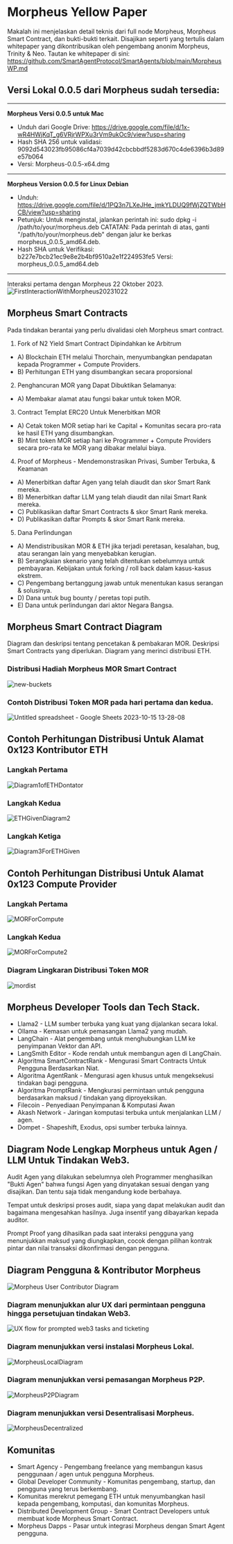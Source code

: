 # Morpheus Yellow Paper

Makalah ini menjelaskan detail teknis dari full node Morpheus, Morpheus Smart Contract, dan bukti-bukti terkait.
Disajikan seperti yang tertulis dalam whitepaper yang dikontribusikan oleh pengembang anonim Morpheus, Trinity & Neo. Tautan ke whitepaper di sini: https://github.com/SmartAgentProtocol/SmartAgents/blob/main/MorpheusWP.md 

## Versi Lokal 0.0.5 dari Morpheus sudah tersedia:
---------
**Morpheus Versi 0.0.5 untuk Mac**

- Unduh dari Google Drive: https://drive.google.com/file/d/1x-wR4HWjKqT_g6VRjrWPXu3rVm9ukOc9/view?usp=sharing
- Hash SHA 256 untuk validasi: 9092d543023fb95086cf4a7039d42cbcbbdf5283d670c4de6396b3d89e57b064
- Versi: Morpheus-0.0.5-x64.dmg

---------
**Morpheus Version 0.0.5 for Linux Debian**
- Unduh: https://drive.google.com/file/d/1PQ3n7LXeJHe_jmkYLDUQ9fWjZQTWbHCB/view?usp=sharing
- Petunjuk: Untuk menginstal, jalankan perintah ini:
sudo dpkg -i /path/to/your/morpheus.deb
CATATAN: Pada perintah di atas, ganti "/path/to/your/morpheus.deb" dengan jalur ke berkas morpheus_0.0.5_amd64.deb.
- Hash SHA untuk Verifikasi:
b227e7bcb21ec9e8e2b4bf9510a2e1f224953fe5
Versi: morpheus_0.0.5_amd64.deb
---------

Interaksi pertama dengan Morpheus 22 Oktober 2023.
![FirstInteractionWithMorpheus20231022](https://github.com/MorpheusAIs/Morpheus/assets/1563345/35509f3a-4346-4f58-bb60-f7881fd10f7e)

## Morpheus Smart Contracts
Pada tindakan berantai yang perlu divalidasi oleh Morpheus smart contract.

1. Fork of N2 Yield Smart Contract Dipindahkan ke Arbitrum
- A) Blockchain ETH melalui Thorchain, menyumbangkan pendapatan kepada Programmer + Compute Providers.
- B) Perhitungan ETH yang disumbangkan secara proporsional

2. Penghancuran MOR yang Dapat Dibuktikan Selamanya:
- A) Membakar alamat atau fungsi bakar untuk token MOR.

3. Contract Templat ERC20 Untuk Menerbitkan MOR
- A) Cetak token MOR setiap hari ke Capital + Komunitas secara pro-rata ke hasil ETH yang disumbangkan.
- B) Mint token MOR setiap hari ke Programmer + Compute Providers secara pro-rata ke MOR yang dibakar melalui biaya.

4. Proof of Morpheus - Mendemonstrasikan Privasi, Sumber Terbuka, & Keamanan
- A) Menerbitkan daftar Agen yang telah diaudit dan skor Smart Rank mereka.
- B) Menerbitkan daftar LLM yang telah diaudit dan nilai Smart Rank mereka.
- C) Publikasikan daftar Smart Contracts & skor Smart Rank mereka.
- D) Publikasikan daftar Prompts & skor Smart Rank mereka.

5. Dana Perlindungan
- A) Mendistribusikan MOR & ETH jika terjadi peretasan, kesalahan, bug, atau serangan lain yang menyebabkan kerugian. 
- B) Serangkaian skenario yang telah ditentukan sebelumnya untuk pembayaran. Kebijakan untuk forking / roll back dalam kasus-kasus ekstrem.
- C) Pengembang bertanggung jawab untuk menentukan kasus serangan & solusinya. 
- D) Dana untuk bug bounty / peretas topi putih.
- E) Dana untuk perlindungan dari aktor Negara Bangsa.

## Morpheus Smart Contract Diagram
Diagram dan deskripsi tentang pencetakan & pembakaran MOR.
Deskripsi Smart Contracts yang diperlukan.
Diagram yang merinci distribusi ETH.

### Distribusi Hadiah Morpheus MOR Smart Contract
![new-buckets](https://github.com/SmartAgentProtocol/SmartAgents/assets/76454555/cd57bae7-2a56-4a55-bf3e-1f810f3fba9c)

### Contoh Distribusi Token MOR pada hari pertama dan kedua.
![Untitled spreadsheet - Google Sheets 2023-10-15 13-28-08](https://github.com/MorpheusAIs/Morpheus/assets/76454555/6ff7869d-bbd6-46b5-8673-6a59b75906e1)

## Contoh Perhitungan Distribusi Untuk Alamat 0x123 Kontributor ETH

### Langkah Pertama
![Diagram1ofETHDontator](https://github.com/SmartAgentProtocol/SmartAgents/assets/1563345/fead528c-d628-449e-a3a3-2f53904f4a3d)

### Langkah Kedua
![ETHGivenDiagram2](https://github.com/MorpheusAIs/Morpheus/assets/1563345/915020e8-d342-48bc-85ee-367de0325680)

### Langkah Ketiga
![Diagram3ForETHGiven](https://github.com/MorpheusAIs/Morpheus/assets/1563345/a3f455af-56de-4c6b-9688-5b9e91673e5a)

## Contoh Perhitungan Distribusi Untuk Alamat 0x123 Compute Provider

### Langkah Pertama
![MORForCompute](https://github.com/SmartAgentProtocol/SmartAgents/assets/1563345/bef69c69-0420-441f-97f0-7e8195844f57)

### Langkah Kedua
![MORForCompute2](https://github.com/SmartAgentProtocol/SmartAgents/assets/1563345/a6f30da5-5441-4f0a-be80-c5798f5920cd)

### Diagram Lingkaran Distribusi Token MOR
![mordist](https://github.com/MorpheusAIs/Morpheus/assets/76454555/4157efe7-6abf-404a-87f9-a8dc76cd4799)

## Morpheus Developer Tools dan Tech Stack.
- Llama2 - LLM sumber terbuka yang kuat yang dijalankan secara lokal.
- Ollama - Kemasan untuk pemasangan Llama2 yang mudah.
- LangChain - Alat pengembang untuk menghubungkan LLM ke penyimpanan Vektor dan API.
- LangSmith Editor - Kode rendah untuk membangun agen di LangChain.
- Algoritma SmartContractRank - Mengurasi Smart Contracts Untuk Pengguna Berdasarkan Niat.
- Algoritma AgentRank - Mengurasi agen khusus untuk mengeksekusi tindakan bagi pengguna.
- Algoritma PromptRank - Mengkurasi permintaan untuk pengguna berdasarkan maksud / tindakan yang diproyeksikan.
- Filecoin - Penyediaan Penyimpanan & Komputasi Awan
- Akash Network - Jaringan komputasi terbuka untuk menjalankan LLM / agen.
- Dompet - Shapeshift, Exodus, opsi sumber terbuka lainnya.

## Diagram Node Lengkap Morpheus untuk Agen / LLM Untuk Tindakan Web3. 
Audit Agen yang dilakukan sebelumnya oleh Programmer menghasilkan "Bukti Agen" bahwa fungsi Agen yang dinyatakan sesuai dengan yang disajikan. Dan tentu saja tidak mengandung kode berbahaya.

Tempat untuk deskripsi proses audit, siapa yang dapat melakukan audit dan bagaimana mengesahkan hasilnya. Juga insentif yang dibayarkan kepada auditor.

Prompt Proof yang dihasilkan pada saat interaksi pengguna yang menunjukkan maksud yang diungkapkan, cocok dengan pilihan kontrak pintar dan nilai transaksi dikonfirmasi dengan pengguna. 

## Diagram Pengguna & Kontributor Morpheus
![Morpheus User   Contributor Diagram](https://github.com/MorpheusAIs/Morpheus/assets/1563345/2cff8d70-c116-472f-a431-8a82bfa22f9b)

### Diagram menunjukkan alur UX dari permintaan pengguna hingga persetujuan tindakan Web3.
![UX flow for prompted web3 tasks and ticketing](https://github.com/MorpheusAIs/Morpheus/assets/76454555/942b20fb-d67e-4a57-af2c-cd24a89690a5)

### Diagram menunjukkan versi instalasi Morpheus Lokal.
![MorpheusLocalDiagram](https://github.com/SmartAgentProtocol/SmartAgents/assets/1563345/a0564914-cddb-42e4-b0f4-8c2310db6a66)

### Diagram menunjukkan versi pemasangan Morpheus P2P.
![MorpheusP2PDiagram](https://github.com/SmartAgentProtocol/SmartAgents/assets/1563345/a7eeb31f-3d38-4233-a45f-e9b91ad84ba2)

### Diagram menunjukkan versi Desentralisasi Morpheus.
![MorpheusDecentralized](https://github.com/SmartAgentProtocol/SmartAgents/assets/1563345/1699f2de-cc18-42e8-a05c-32b3307baa20)

## Komunitas
- Smart Agency - Pengembang freelance yang membangun kasus penggunaan / agen untuk pengguna Morpheus.
- Global Developer Community -  Komunitas pengembang, startup, dan pengguna yang terus berkembang.
- Komunitas merekrut pemegang ETH untuk menyumbangkan hasil kepada pengembang, komputasi, dan komunitas Morpheus.
- Distributed Development Group - Smart Contract Developers untuk membuat kode Morpheus Smart Contract.
- Morpheus Dapps - Pasar untuk integrasi Morpheus dengan Smart Agent pengguna.
